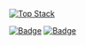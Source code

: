 <!--
### Hey there 👋

- 🔭 I’m currently working on Angular, Node and Express
- 🌱 I’m currently working at Iron-IQ
- 👯 I’m looking to collaborate on POC's
- 🤔 Reach me on linkedin: https://www.linkedin.com/in/ranjanraghavendra/
- 💬 Ask me about anything
- 📫 How to reach me: ranjanr46@gmail.com
- 😄 Pronouns: Rise and Shine
- ⚡ Fun fact: I'm ambidextrous!


**ranjanraghavendra/ranjanraghavendra** is a ✨ _special_ ✨ repository because its `README.md` (this file) appears on your GitHub profile.

Here are some ideas to get you started:




<a href="https://app.daily.dev/ranjanr46"><img src="https://api.daily.dev/devcards/c530b6eb5fae41e983b6f95b692ea73f.png?r=6cj" width="300" alt="Ranjan Raghavendra's Dev Card"/></a>
-->

[![Top Stack](https://widget.realdeveloper.pro/api/top?stack=JavaScript,Node.js,Angular)](https://github.com/ranjanraghavendra)

[![Badge](https://widget.realdeveloper.pro/api/badge?title=Languages%20and%20Framework&badges=JavaScript,Angular,Go,jQuery,Node.js,Express.js,Postgres,Socket.io,MongoDB,Bootstrap)](https://github.com/ranjanraghavendra)
[![Badge](https://widget.realdeveloper.pro/api/badge?title=Database%20and%20DevOps&badges=MySQL,MongoDB,Mongoose,AWS%20EC2,AWS%20S3,AWS%20Route%2053,AWS%20RDS,Git,GitHub,Bitbucket)](https://github.com/ranjanraghavendra)

